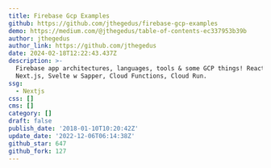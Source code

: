 ```yaml
---
title: Firebase Gcp Examples
github: https://github.com/jthegedus/firebase-gcp-examples
demo: https://medium.com/@jthegedus/table-of-contents-ec337953b39b
author: jthegedus
author_link: https://github.com/jthegedus
date: 2024-02-18T12:22:43.437Z
description: >-
  Firebase app architectures, languages, tools & some GCP things! React w
  Next.js, Svelte w Sapper, Cloud Functions, Cloud Run.
ssg:
  - Nextjs
css: []
cms: []
category: []
draft: false
publish_date: '2018-01-10T10:20:42Z'
update_date: '2022-12-06T06:14:38Z'
github_star: 647
github_fork: 127
---
```

